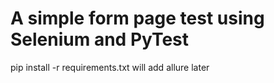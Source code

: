 # A simple form page test using Selenium and PyTest

pip install -r requirements.txt
will add allure later
